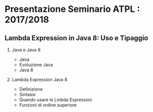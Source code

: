 # Presentazione Seminario ATPL : 2017/2018

## Lambda Expression in Java 8: Uso e Tipaggio

1. Java e Java 8

    * Java
    * Evoluzione Java
    * Java 8
    
2. Lambda Expression Java 8

    * Definizione
    * Sintassi
    * Quando usare le Lmbda Expression
    * Funzioni di ordine superiore